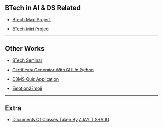 ## BTech in AI & DS Related

* [BTech Main Project](https://github.com/004Ajay/Main-Project)

* [BTech Mini Project](https://github.com/004Ajay/Marks2CSV_S6_Mini_Project)

---

## Other Works

* [BTech Seminar](https://github.com/004Ajay/Seminar-GAN)
  
* [Certificate Generator With GUI in Python](https://github.com/004Ajay/GUI_Certificate_Generator)

* [DBMS Quiz Application](https://github.com/004Ajay/Quiz-App-DBMS-Project)
  
* [Emotion2Emoji](https://github.com/004Ajay/Emotion2Emoji)

---

## Extra

* [Documents Of Classes Taken By](https://github.com/004Ajay/Classes) [AJAY T SHAJU](https://github.com/004Ajay)


<!-- 
* []()

* []()

* []()
-->
